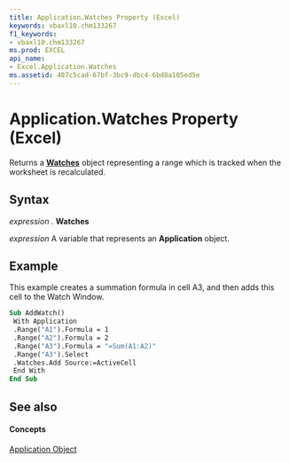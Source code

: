 ```yaml
---
title: Application.Watches Property (Excel)
keywords: vbaxl10.chm133267
f1_keywords:
- vbaxl10.chm133267
ms.prod: EXCEL
api_name:
- Excel.Application.Watches
ms.assetid: 487c5cad-67bf-3bc9-dbc4-6bd8a105ed5e
---
```



# Application.Watches Property (Excel)

Returns a  **[Watches](watches-object-excel.md)** object representing a range which is tracked when the worksheet is recalculated.


## Syntax

 _expression_ . **Watches**

 _expression_ A variable that represents an **Application** object.


## Example

This example creates a summation formula in cell A3, and then adds this cell to the Watch Window.


```vb
Sub AddWatch() 
 With Application 
 .Range("A1").Formula = 1 
 .Range("A2").Formula = 2 
 .Range("A3").Formula = "=Sum(A1:A2)" 
 .Range("A3").Select 
 .Watches.Add Source:=ActiveCell 
 End With 
End Sub
```


## See also


#### Concepts


[Application Object](application-object-excel.md)

